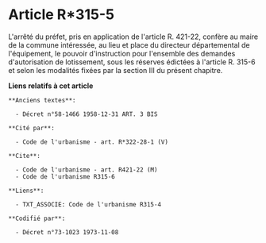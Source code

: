 # Article R*315-5

L'arrêté du préfet, pris en application de l'article R. 421-22, confère au maire de la commune intéressée, au lieu et place
du directeur départemental de l'équipement, le pouvoir d'instruction pour l'ensemble des demandes d'autorisation de
lotissement, sous les réserves édictées à l'article R. 315-6 et selon les modalités fixées par la section III du présent
chapitre.

**Liens relatifs à cet article**

	**Anciens textes**:

	  - Décret n°58-1466 1958-12-31 ART. 3 BIS

	**Cité par**:

	  - Code de l'urbanisme - art. R*322-28-1 (V)

	**Cite**:

	  - Code de l'urbanisme - art. R421-22 (M)
	  - Code de l'urbanisme R315-6

	**Liens**:

	  - TXT_ASSOCIE: Code de l'urbanisme R315-4

	**Codifié par**:

	  - Décret n°73-1023 1973-11-08
